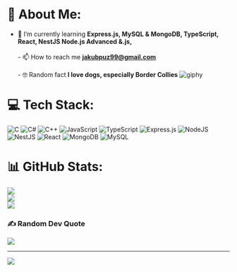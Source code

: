 # 💫 About Me:
- 🌱 I’m currently learning **Express.js, MySQL & MongoDB, TypeScript, React, NestJS Node.js Advanced &.js,**<br><br>- 📫 How to reach me **jakubpuz99@gmail.com**<br><br>- 🤓 Random fact **I love dogs, especially Border Collies**
![giphy](https://user-images.githubusercontent.com/113382737/236928738-3d32417b-32f2-41b6-8fed-fe9d91e74d75.gif)


# 💻 Tech Stack:
![C](https://img.shields.io/badge/c-%2300599C.svg?style=for-the-badge&logo=c&logoColor=white) ![C#](https://img.shields.io/badge/c%23-%23239120.svg?style=for-the-badge&logo=c-sharp&logoColor=white) ![C++](https://img.shields.io/badge/c++-%2300599C.svg?style=for-the-badge&logo=c%2B%2B&logoColor=white) ![JavaScript](https://img.shields.io/badge/javascript-%23323330.svg?style=for-the-badge&logo=javascript&logoColor=%23F7DF1E) ![TypeScript](https://img.shields.io/badge/typescript-%23007ACC.svg?style=for-the-badge&logo=typescript&logoColor=white) ![Express.js](https://img.shields.io/badge/express.js-%23404d59.svg?style=for-the-badge&logo=express&logoColor=%2361DAFB) ![NodeJS](https://img.shields.io/badge/node.js-6DA55F?style=for-the-badge&logo=node.js&logoColor=white) ![NestJS](https://img.shields.io/badge/nestjs-%23E0234E.svg?style=for-the-badge&logo=nestjs&logoColor=white) ![React](https://img.shields.io/badge/react-%2320232a.svg?style=for-the-badge&logo=react&logoColor=%2361DAFB) ![MongoDB](https://img.shields.io/badge/MongoDB-%234ea94b.svg?style=for-the-badge&logo=mongodb&logoColor=white) ![MySQL](https://img.shields.io/badge/mysql-%2300f.svg?style=for-the-badge&logo=mysql&logoColor=white)
# 📊 GitHub Stats:
![](https://github-readme-stats.vercel.app/api?username=Pusiek99&theme=dark&hide_border=false&include_all_commits=false&count_private=false)<br/>
![](https://github-readme-streak-stats.herokuapp.com/?user=Pusiek99&theme=dark&hide_border=false)<br/>
![](https://github-readme-stats.vercel.app/api/top-langs/?username=Pusiek99&theme=dark&hide_border=false&include_all_commits=false&count_private=false&layout=compact)

### ✍️ Random Dev Quote
![](https://quotes-github-readme.vercel.app/api?type=horizontal&theme=radical)

---
[![](https://visitcount.itsvg.in/api?id=Pusiek99&icon=0&color=0)](https://visitcount.itsvg.in)

<!-- Proudly created with GPRM ( https://gprm.itsvg.in ) -->
